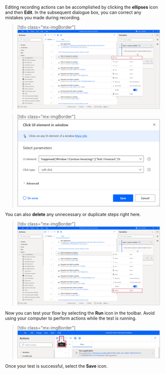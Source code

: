 Editing recording actions can be accomplished by clicking the **ellipses** icon and then **Edit**. In the subsequent dialogue box, you can correct any mistakes you made during recording.

> [!div class="mx-imgBorder"]
> [![Screenshot of the edit feature in the ellipsis menu.](../media/edit-step-ellipsis.png)](../media/edit-step-ellipsis.png#lightbox)

> [!div class="mx-imgBorder"]
> [![Screenshot of the UI element parameters with save button.](../media/edit-step-dialogue.png)](../media/edit-step-dialogue.png#lightbox)

You can also **delete** any unnecessary or duplicate steps right here.

> [!div class="mx-imgBorder"]
> [![Screenshot of the delete feature in the ellipsis menu.](../media/delete-step.png)](../media/delete-step.png#lightbox)

Now you can test your flow by selecting the **Run** icon in the toolbar. Avoid using your computer to perform actions while the test is running.

> [!div class="mx-imgBorder"]
> [![Screenshot of Run test feature from the toolbar.](../media/run-test.png)](../media/run-test.png#lightbox)

Once your test is successful, select the **Save** icon.